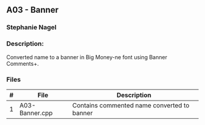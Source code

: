 ## A03 - Banner
### Stephanie Nagel
### Description:

Converted name to a banner in Big Money-ne font using Banner Comments+.

### Files

|   #   | File            | Description                                        |
| :---: | --------------- | -------------------------------------------------- |
|   1   | A03-Banner.cpp        | Contains commented name converted to banner   |
